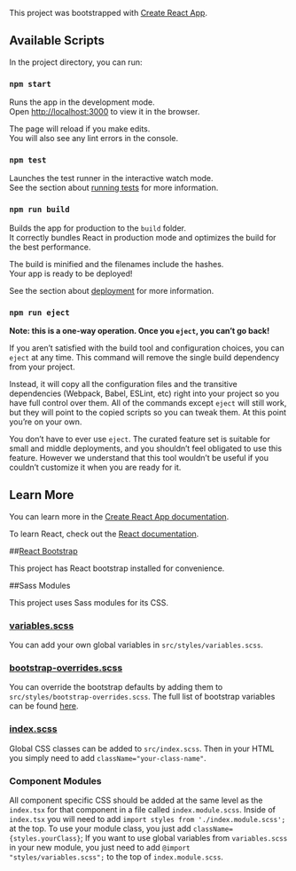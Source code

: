 This project was bootstrapped with [Create React App](https://github.com/facebook/create-react-app).

## Available Scripts

In the project directory, you can run:

### `npm start`

Runs the app in the development mode.<br>
Open [http://localhost:3000](http://localhost:3000) to view it in the browser.

The page will reload if you make edits.<br>
You will also see any lint errors in the console.

### `npm test`

Launches the test runner in the interactive watch mode.<br>
See the section about [running tests](https://facebook.github.io/create-react-app/docs/running-tests) for more information.

### `npm run build`

Builds the app for production to the `build` folder.<br>
It correctly bundles React in production mode and optimizes the build for the best performance.

The build is minified and the filenames include the hashes.<br>
Your app is ready to be deployed!

See the section about [deployment](https://facebook.github.io/create-react-app/docs/deployment) for more information.

### `npm run eject`

**Note: this is a one-way operation. Once you `eject`, you can’t go back!**

If you aren’t satisfied with the build tool and configuration choices, you can `eject` at any time. This command will remove the single build dependency from your project.

Instead, it will copy all the configuration files and the transitive dependencies (Webpack, Babel, ESLint, etc) right into your project so you have full control over them. All of the commands except `eject` will still work, but they will point to the copied scripts so you can tweak them. At this point you’re on your own.

You don’t have to ever use `eject`. The curated feature set is suitable for small and middle deployments, and you shouldn’t feel obligated to use this feature. However we understand that this tool wouldn’t be useful if you couldn’t customize it when you are ready for it.

## Learn More

You can learn more in the [Create React App documentation](https://facebook.github.io/create-react-app/docs/getting-started).

To learn React, check out the [React documentation](https://reactjs.org/).


##[React Bootstrap](https://react-bootstrap.netlify.com/)

This project has React bootstrap installed for convenience.

##Sass Modules

This project uses Sass modules for its CSS.

### [variables.scss](src/styles/variables.scss)

You can add your own global variables in `src/styles/variables.scss`.

### [bootstrap-overrides.scss](src/styles/bootstrap-overrides.scss)

You can override the bootstrap defaults by adding them to `src/styles/bootstrap-overrides.scss`. The full list of bootstrap variables can be found [here](https://github.com/twbs/bootstrap-sass/blob/master/assets/stylesheets/bootstrap/_variables.scss).

### [index.scss](src/index.scss)

 Global CSS classes can be added to `src/index.scss`. Then in your HTML you simply need to add `className="your-class-name"`.
 
### Component Modules
 
All component specific CSS should be added at the same level as the `index.tsx` for that component in a file called `index.module.scss`. Inside of `index.tsx` you will need to add `import styles from './index.module.scss';` at the top. To use your module class, you just add `className={styles.yourClass}`; If you want to use global variables from `variables.scss` in your new module, you just need to add `@import "styles/variables.scss";` to the top of `index.module.scss`.


